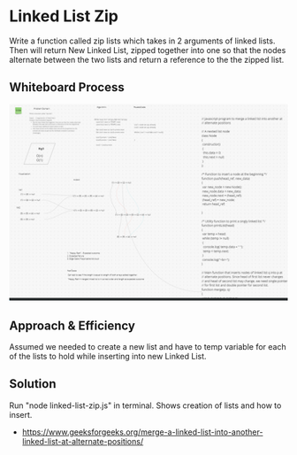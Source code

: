 # Linked List Zip

  Write a function called zip lists which takes in 2 arguments of linked lists. Then will return New Linked List, zipped together into one so that the nodes alternate between the two lists and return a reference to the the zipped list.

## Whiteboard Process

  ![WhiteBoardProcess](linked-list-zip.png)

## Approach & Efficiency

  Assumed we needed to create a new list and have to temp variable for each of the lists to hold while inserting into new Linked List.

## Solution

  Run "node linked-list-zip.js" in terminal. Shows creation of lists and how to insert.

* https://www.geeksforgeeks.org/merge-a-linked-list-into-another-linked-list-at-alternate-positions/
